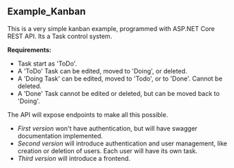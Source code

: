 ## Example_Kanban

This is a very simple kanban example, programmed with ASP.NET Core REST API.
Its a Task control system.

**Requirements:**
 - Task start as 'ToDo'.
 - A 'ToDo' Task can be edited, moved to 'Doing', or deleted.
 - A 'Doing Task' can be edited, moved to 'Todo', or to 'Done'. Cannot be deleted.
 - A 'Done' Task cannot be edited or deleted, but can be moved back to 'Doing'.

The API will expose endpoints to make all this possible.

 - *First version* won't have authentication, but will have swagger documentation implemented.
 - *Second version* will introduce authentication and user management, like creation or deletion of users. Each user will have its own task.
 - *Third version* will introduce a frontend.
